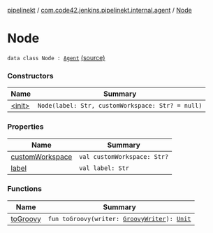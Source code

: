[pipelinekt](../../index.md) / [com.code42.jenkins.pipelinekt.internal.agent](../index.md) / [Node](./index.md)

# Node

`data class Node : `[`Agent`](../../com.code42.jenkins.pipelinekt.core/-agent.md) [(source)](https://github.com/code42/pipelinekt/tree/master/internal/src/main/kotlin/com/code42/jenkins/pipelinekt/internal/agent/Node.kt#L7)

### Constructors

| Name | Summary |
|---|---|
| [&lt;init&gt;](-init-.md) | `Node(label: Str, customWorkspace: Str? = null)` |

### Properties

| Name | Summary |
|---|---|
| [customWorkspace](custom-workspace.md) | `val customWorkspace: Str?` |
| [label](label.md) | `val label: Str` |

### Functions

| Name | Summary |
|---|---|
| [toGroovy](to-groovy.md) | `fun toGroovy(writer: `[`GroovyWriter`](../../com.code42.jenkins.pipelinekt.core.writer/-groovy-writer/index.md)`): `[`Unit`](https://kotlinlang.org/api/latest/jvm/stdlib/kotlin/-unit/index.html) |
